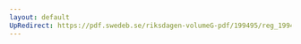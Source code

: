 ```yaml
---
layout: default
UpRedirect: https://pdf.swedeb.se/riksdagen-volumeG-pdf/199495/reg_199495/reg_199495_0087.pdf
---
```

